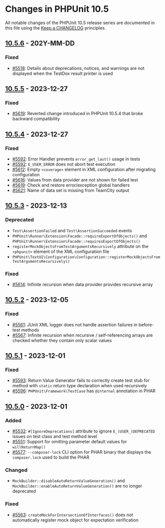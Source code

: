 # Changes in PHPUnit 10.5

All notable changes of the PHPUnit 10.5 release series are documented in this file using the [Keep a CHANGELOG](https://keepachangelog.com/) principles.

## [10.5.6] - 202Y-MM-DD

### Fixed

* [#5518](https://github.com/sebastianbergmann/phpunit/issues/5518): Details about deprecations, notices, and warnings are not displayed when the TestDox result printer is used

## [10.5.5] - 2023-12-27

### Fixed

* [#5619](https://github.com/sebastianbergmann/phpunit/pull/5619): Reverted change introduced in PHPUnit 10.5.4 that broke backward compatibility

## [10.5.4] - 2023-12-27

### Fixed

* [#5592](https://github.com/sebastianbergmann/phpunit/issues/5592): Error Handler prevents `error_get_last()` usage in tests
* [#5592](https://github.com/sebastianbergmann/phpunit/issues/5592): `E_USER_ERROR` does not abort test execution
* [#5612](https://github.com/sebastianbergmann/phpunit/issues/5612): Empty `<coverage>` element in XML configuration after migrating configuration
* [#5616](https://github.com/sebastianbergmann/phpunit/issues/5616): Values from data provider are not shown for failed test
* [#5619](https://github.com/sebastianbergmann/phpunit/pull/5619): Check and restore error/exception global handlers
* [#5621](https://github.com/sebastianbergmann/phpunit/issues/5621): Name of data set is missing from TeamCity output

## [10.5.3] - 2023-12-13

### Deprecated

* `Test\AssertionFailed` and `Test\AssertionSucceeded` events
* `PHPUnit\Runner\Extension\Facade::requireExportOfObjects()` and `PHPUnit\Runner\Extension\Facade::requiresExportOfObjects()`
* `registerMockObjectsFromTestArgumentsRecursively` attribute on the `<phpunit>` element of the XML configuration file
* `PHPUnit\TextUI\Configuration\Configuration::registerMockObjectsFromTestArgumentsRecursively()`

### Fixed

* [#5614](https://github.com/sebastianbergmann/phpunit/issues/5614): Infinite recursion when data provider provides recursive array

## [10.5.2] - 2023-12-05

### Fixed

* [#5561](https://github.com/sebastianbergmann/phpunit/issues/5561): JUnit XML logger does not handle assertion failures in before-test methods
* [#5567](https://github.com/sebastianbergmann/phpunit/issues/5567): Infinite recursion when recursive / self-referencing arrays are checked whether they contain only scalar values

## [10.5.1] - 2023-12-01

### Fixed

* [#5593](https://github.com/sebastianbergmann/phpunit/issues/5593): Return Value Generator fails to correctly create test stub for method with `static` return type declaration when used recursively
* [#5596](https://github.com/sebastianbergmann/phpunit/issues/5596): `PHPUnit\Framework\TestCase` has `@internal` annotation in PHAR

## [10.5.0] - 2023-12-01

### Added

* [#5532](https://github.com/sebastianbergmann/phpunit/issues/5532): `#[IgnoreDeprecations]` attribute to ignore `E_(USER_)DEPRECATED` issues on test class and test method level
* [#5551](https://github.com/sebastianbergmann/phpunit/issues/5551): Support for omitting parameter default values for `willReturnMap()` 
* [#5577](https://github.com/sebastianbergmann/phpunit/issues/5577): `--composer-lock` CLI option for PHAR binary that displays the `composer.lock` used to build the PHAR 

### Changed

* `MockBuilder::disableAutoReturnValueGeneration()` and `MockBuilder::enableAutoReturnValueGeneration()` are no longer deprecated

### Fixed

* [#5563](https://github.com/sebastianbergmann/phpunit/issues/5563): `createMockForIntersectionOfInterfaces()` does not automatically register mock object for expectation verification

[10.5.6]: https://github.com/sebastianbergmann/phpunit/compare/10.5.5...10.5
[10.5.5]: https://github.com/sebastianbergmann/phpunit/compare/10.5.4...10.5.5
[10.5.4]: https://github.com/sebastianbergmann/phpunit/compare/10.5.3...10.5.4
[10.5.3]: https://github.com/sebastianbergmann/phpunit/compare/10.5.2...10.5.3
[10.5.2]: https://github.com/sebastianbergmann/phpunit/compare/10.5.1...10.5.2
[10.5.1]: https://github.com/sebastianbergmann/phpunit/compare/10.5.0...10.5.1
[10.5.0]: https://github.com/sebastianbergmann/phpunit/compare/10.4.2...10.5.0
